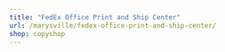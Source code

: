 ```yaml
---
title: "FedEx Office Print and Ship Center"
url: /marysville/fedex-office-print-and-ship-center/
shop: copyshop
---
```

